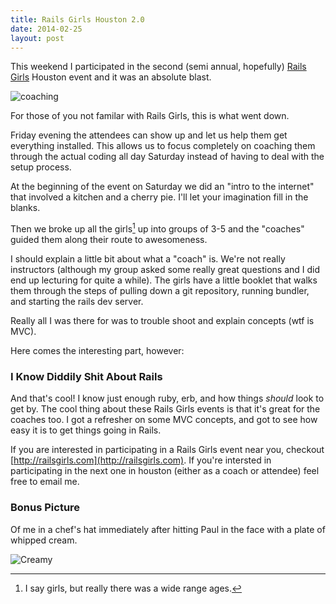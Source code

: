 ```yaml
---
title: Rails Girls Houston 2.0
date: 2014-02-25
layout: post
---
```

This weekend I participated in the second (semi annual, hopefully) [Rails Girls](http://railsgirls.com/houston) Houston event and it was an absolute blast.

![coaching](http://farm4.staticflickr.com/3733/12751155064_c37725a666_b.jpg "Me Coaching")

For those of you not familar with Rails Girls, this is what went down.

Friday evening the attendees can show up and let us help them get everything installed. This allows us to focus completely on coaching them through the actual coding all day Saturday instead of having to deal with the setup process.

At the beginning of the event on Saturday we did an "intro to the internet" that involved a kitchen and a cherry pie. I'll let your imagination fill in the blanks.

Then we broke up all the girls[^foot1] up into groups of 3-5 and the "coaches" guided them along their route to awesomeness.

I should explain a little bit about what a "coach" is. We're not really instructors (although my group asked some really great questions and I did end up lecturing for quite a while). The girls have a little booklet that walks them through the steps of pulling down a git repository, running bundler, and starting the rails dev server.

Really all I was there for was to trouble shoot and explain concepts (wtf is MVC).

Here comes the interesting part, however:

### I Know Diddily Shit About Rails ###

And that's cool! I know just enough ruby, erb, and how things *should* look to get by. The cool thing about these Rails Girls events is that it's great for the coaches too. I got a refresher on some MVC concepts, and got to see how easy it is to get things going in Rails.

If you are interested in participating in a Rails Girls event near you, checkout [http://railsgirls.com](http://railsgirls.com). If you're intersted in participating in the next one in houston (either as a coach or attendee) feel free to email me.

### Bonus Picture ###

Of me in a chef's hat immediately after hitting Paul in the face with a plate of whipped cream.

![Creamy](http://farm8.staticflickr.com/7425/12750891125_7c4ee2151e_z.jpg "Creamy")


[^foot1]: I say girls, but really there was a wide range ages.